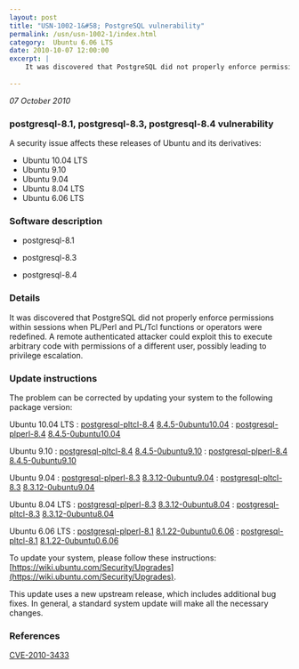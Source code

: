 ```yaml
---
layout: post
title: "USN-1002-1&#58; PostgreSQL vulnerability"
permalink: /usn/usn-1002-1/index.html
category:  Ubuntu 6.06 LTS
date: 2010-10-07 12:00:00
excerpt: |
    It was discovered that PostgreSQL did not properly enforce permissions within sessions when PL/Perl and PL/Tcl functions or operators were redefined. A remote authenticated attacker could exploit this to execute arbitrary code with permissions of a different user, possibly leading to privilege escalation. 
    
--- 
```

 
 

*07 October 2010*

### postgresql-8.1, postgresql-8.3, postgresql-8.4 vulnerability

A security issue affects these releases of Ubuntu and its derivatives:

* Ubuntu 10.04 LTS
* Ubuntu 9.10
* Ubuntu 9.04
* Ubuntu 8.04 LTS
* Ubuntu 6.06 LTS

### Software description

* postgresql-8.1 

* postgresql-8.3 

* postgresql-8.4 

### Details

It was discovered that PostgreSQL did not properly enforce permissions within sessions when PL/Perl and PL/Tcl functions or operators were redefined. A remote authenticated attacker could exploit this to execute arbitrary code with permissions of a different user, possibly leading to privilege escalation. 

### Update instructions

The problem can be corrected by updating your system to the following package version:

Ubuntu 10.04 LTS
 : [postgresql-pltcl-8.4](https://launchpad.net/ubuntu/+source/postgresql-8.4) <span> [8.4.5-0ubuntu10.04](https://launchpad.net/ubuntu/+source/postgresql-8.4/8.4.5-0ubuntu10.04) </span> 
 : [postgresql-plperl-8.4](https://launchpad.net/ubuntu/+source/postgresql-8.4) <span> [8.4.5-0ubuntu10.04](https://launchpad.net/ubuntu/+source/postgresql-8.4/8.4.5-0ubuntu10.04) </span> 

Ubuntu 9.10
 : [postgresql-pltcl-8.4](https://launchpad.net/ubuntu/+source/postgresql-8.4) <span> [8.4.5-0ubuntu9.10](https://launchpad.net/ubuntu/+source/postgresql-8.4/8.4.5-0ubuntu9.10) </span> 
 : [postgresql-plperl-8.4](https://launchpad.net/ubuntu/+source/postgresql-8.4) <span> [8.4.5-0ubuntu9.10](https://launchpad.net/ubuntu/+source/postgresql-8.4/8.4.5-0ubuntu9.10) </span> 

Ubuntu 9.04
 : [postgresql-plperl-8.3](https://launchpad.net/ubuntu/+source/postgresql-8.3) <span> [8.3.12-0ubuntu9.04](https://launchpad.net/ubuntu/+source/postgresql-8.3/8.3.12-0ubuntu9.04) </span> 
 : [postgresql-pltcl-8.3](https://launchpad.net/ubuntu/+source/postgresql-8.3) <span> [8.3.12-0ubuntu9.04](https://launchpad.net/ubuntu/+source/postgresql-8.3/8.3.12-0ubuntu9.04) </span> 

Ubuntu 8.04 LTS
 : [postgresql-plperl-8.3](https://launchpad.net/ubuntu/+source/postgresql-8.3) <span> [8.3.12-0ubuntu8.04](https://launchpad.net/ubuntu/+source/postgresql-8.3/8.3.12-0ubuntu8.04) </span> 
 : [postgresql-pltcl-8.3](https://launchpad.net/ubuntu/+source/postgresql-8.3) <span> [8.3.12-0ubuntu8.04](https://launchpad.net/ubuntu/+source/postgresql-8.3/8.3.12-0ubuntu8.04) </span> 

Ubuntu 6.06 LTS
 : [postgresql-plperl-8.1](https://launchpad.net/ubuntu/+source/postgresql-8.1) <span> [8.1.22-0ubuntu0.6.06](https://launchpad.net/ubuntu/+source/postgresql-8.1/8.1.22-0ubuntu0.6.06) </span> 
 : [postgresql-pltcl-8.1](https://launchpad.net/ubuntu/+source/postgresql-8.1) <span> [8.1.22-0ubuntu0.6.06](https://launchpad.net/ubuntu/+source/postgresql-8.1/8.1.22-0ubuntu0.6.06) </span> 

To update your system, please follow these instructions: [https://wiki.ubuntu.com/Security/Upgrades](https://wiki.ubuntu.com/Security/Upgrades).

This update uses a new upstream release, which includes additional bug fixes. In general, a standard system update will make all the necessary changes. 

### References

 
 [CVE-2010-3433](http://people.ubuntu.com/~ubuntu-security/cve/CVE-2010-3433)
 

